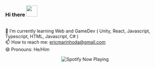 ### Hi there <img src="https://github.githubassets.com/images/mona-whisper.gif" width="35">
<br>🌱 I’m currently learning Web and GameDev ( Unity, React, Javascript, Typescript, HTML, Javascript, C# )
<br>📫 How to reach me: ericmarinhoda@gmail.com
<br>😄 Pronouns: He/Him

<div>
&nbsp&nbsp&nbsp&nbsp&nbsp&nbsp&nbsp&nbsp&nbsp&nbsp&nbsp&nbsp&nbsp&nbsp&nbsp&nbsp&nbsp&nbsp&nbsp&nbsp&nbsp&nbsp&nbsp&nbsp&nbsp&nbsp&nbsp&nbsp&nbsp&nbsp&nbsp&nbsp&nbsp&nbsp&nbsp&nbsp&nbsp&nbsp&nbsp&nbsp&nbsp&nbsp&nbsp&nbsp <img src="https://spotify-now-playing-alpha-one.vercel.app/api/spotify" alt="Spotify Now Playing" />
</div>
